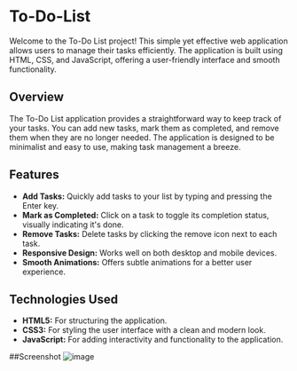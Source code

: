 # To-Do-List
Welcome to the To-Do List project! This simple yet effective web application allows users to manage their tasks efficiently. The application is built using HTML, CSS, and JavaScript, offering a user-friendly interface and smooth functionality.

## Overview
The To-Do List application provides a straightforward way to keep track of your tasks. You can add new tasks, mark them as completed, and remove them when they are no longer needed. The application is designed to be minimalist and easy to use, making task management a breeze.


## Features
- **Add Tasks:** Quickly add tasks to your list by typing and pressing the Enter key.
- **Mark as Completed:** Click on a task to toggle its completion status, visually indicating it's done.
- **Remove Tasks:** Delete tasks by clicking the remove icon next to each task.
- **Responsive Design:** Works well on both desktop and mobile devices.
- **Smooth Animations:** Offers subtle animations for a better user experience.


## Technologies Used
- **HTML5:** For structuring the application.
- **CSS3:** For styling the user interface with a clean and modern look.
- **JavaScript:** For adding interactivity and functionality to the application.


##Screenshot
![image](https://github.com/user-attachments/assets/f7ff3af3-3306-4df8-853a-eec2256d9595)

